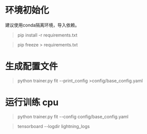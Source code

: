 # 环境初始化
建议使用conda隔离环境，导入依赖。
>pip install -r requirements.txt

>  pip freeze > requirements.txt
# 生成配置文件


> python trainer.py fit --print_config >config/base_config.yaml

# 运行训练 cpu
> python trainer.py fit --config config/base_config.yaml
> 



>tensorboard --logdir lightning_logs
